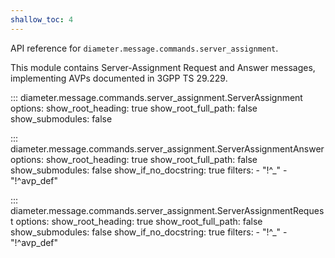 ```yaml
---
shallow_toc: 4
---
```

API reference for `diameter.message.commands.server_assignment`.

This module contains Server-Assignment Request and Answer messages, 
implementing AVPs documented in 3GPP TS 29.229.

::: diameter.message.commands.server_assignment.ServerAssignment
    options:
      show_root_heading: true
      show_root_full_path: false
      show_submodules: false


::: diameter.message.commands.server_assignment.ServerAssignmentAnswer
    options:
      show_root_heading: true
      show_root_full_path: false
      show_submodules: false
      show_if_no_docstring: true
      filters:
        - "!^_"
        - "!^avp_def"


::: diameter.message.commands.server_assignment.ServerAssignmentRequest
    options:
      show_root_heading: true
      show_root_full_path: false
      show_submodules: false
      show_if_no_docstring: true
      filters:
        - "!^_"
        - "!^avp_def"
